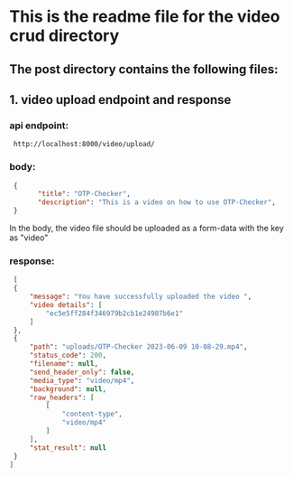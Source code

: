 # This is the readme file for the video crud directory

## The post directory contains the following files:


## 1. video upload endpoint and response
### api endpoint:

   ```url
    http://localhost:8000/video/upload/
   ```
### body:

   ```json
    {
          "title": "OTP-Checker",
          "description": "This is a video on how to use OTP-Checker",
    }
   ```
In the body, the video file should be uploaded as a form-data with the key as "video"    

### response:

   ```json
    [
    {
        "message": "You have successfully uploaded the video ",
        "video details": [
            "ec5e5ff284f346979b2cb1e24907b6e1"
        ]
    },
    {
        "path": "uploads/OTP-Checker 2023-06-09 10-08-29.mp4",
        "status_code": 200,
        "filename": null,
        "send_header_only": false,
        "media_type": "video/mp4",
        "background": null,
        "raw_headers": [
            [
                "content-type",
                "video/mp4"
            ]
        ],
        "stat_result": null
    }
]
   ```
